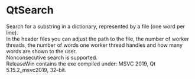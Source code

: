 # QtSearch
Search for a substring in a dictionary, represented by a file (one word per line).  
In the header files you can adjust the path to the file, the number of worker threads, the number of words one worker thread handles and how many words are shown to the user.  
Nonconsecutive search is supported.  
ReleaseWin contains the exe compiled under: MSVC 2019, Qt 5.15.2_msvc2019, 32-bit.
